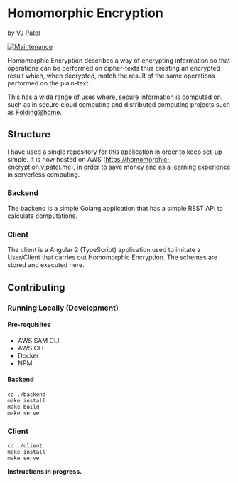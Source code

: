 # Homomorphic Encryption
by [VJ Patel](https://vjpatel.me)

[![Maintenance](https://img.shields.io/maintenance/yes/2016.svg?maxAge=2592000)]()

Homomorphic Encryption describes a way of encrypting information so that operations can be performed on cipher-texts thus creating an encrypted result which, when decrypted, match the result of the same operations performed on the plain-text.

This has a wide range of uses where, secure information is computed on, such as in secure cloud computing and distributed computing projects such as [Folding@home](https://folding.stanford.edu/).

## Structure
I have used a single repository for this application in order to keep set-up simple. It is now hosted on AWS (https://homomorphic-encryption.vjpatel.me), in order to save money and as a learning experience in serverless computing.

### Backend
The backend is a simple Golang application that has a simple REST API to calculate computations.

### Client
The client is a Angular 2 (TypeScript) application used to imitate a User/Client that carries out Homomorphic Encryption. The schemes are stored and executed here.

## Contributing

### Running Locally (Development)

#### Pre-requisites

* AWS SAM CLI
* AWS CLI
* Docker
* NPM

#### Backend

```
cd ./backend
make install
make build
make serve
```


### Client
```
cd ./client
make install
make serve
```

**Instructions in progress.** 
